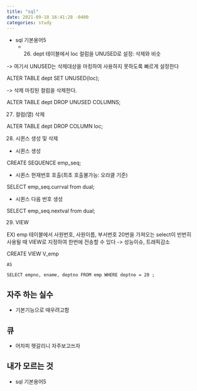 ```yaml
---
title: "sql"
date: 2021-09-10 16:41:28 -0400
categories: study
---
```

- sql 기본용어5
    - 26) dept 테이블에서 loc 컬럼을 UNUSED로 설정: 삭제와 비슷 

-> 여기서 UNUSED는 삭제대상을 마킹하여 사용하지 못하도록 빠르게 설정한다

ALTER TABLE dept SET UNUSED(loc);

-> 삭제 마킹된 컬럼을 삭제한다. 

ALTER TABLE dept DROP UNUSED COLUMNS; 

27) 컬럼(열) 삭제

ALTER TABLE dept DROP COLUMN loc;

28) 시퀸스 생성 및 삭제

- 시퀸스 생성

CREATE SEQUENCE emp_seq;

- 시퀸스 현재번호 호출(최초 호출불가능: 오라클 기준)

SELECT emp_seq.currval from dual;

- 시퀸스 다음 번호 생성

SELECT emp_seq.nextval from dual;

29) VIEW 

EX) emp 테이블에서 사원번호, 사원이름, 부서번호 20번을 가져오는 select이 빈번히 사용될 때
     VIEW로 지정하여 한번에 전송할 수 있다 -> 성능이슈, 트래픽감소

CREATE VIEW V_emp

    AS

    SELECT empno, ename, deptno FROM emp WHERE deptno = 20 ;


## 자주 하는 실수
  - 기본기능으로 때우려고함
## 큐
  - 어차피 헷갈리니 자주보고쓰자
## 내가 모르는 것
  - sql 기본용어5
